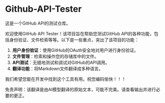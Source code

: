 # Github-API-Tester

这是一个GitHub API的测试仓库。

欢迎使用GitHub API Tester！该项目旨在帮助您测试GitHub API的各种功能，包括身份验证、文件检索等等。以下是一些重点，突出了该项目的功能：

1. **用户身份验证**：使用GitHub的OAuth安全地对用户进行身份验证。
2. **文件管理**：检索和操作您的存储库中的文件。
3. **API测试**：无缝地测试和调试对GitHub的API调用。
4. **翻译功能**：将Markdown文件翻译成多种语言。

我们希望您能在开发中找到这个工具有用。祝您编码愉快！！！


免责声明：该翻译是由AI模型翻译的原始文本，可能不完美。请查看输出并进行必要的更正。